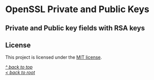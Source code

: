 # OpenSSL Private and Public Keys
## Private and Public key fields with RSA keys
## License
This project is licensed under the [MIT license](/LICENSE).

[_^ back to top_](#OpenSSL-Private-and-Public-Keys)  
[_< back to root_](../../../)
